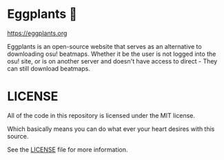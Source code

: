 # Eggplants 🍆
https://eggplants.org

Eggplants is an open-source website that serves as an alternative to downloading osu! beatmaps. Whether it be the user is not logged into the osu! site, or is on another server and doesn't have access to direct - They can still download beatmaps.


# LICENSE 

All of the code in this repository is licensed under the MIT license.

Which basically means you can do what ever your heart desires with this source.

See the [LICENSE](https://github.com/Swan/Eggplants/blob/master/LICENSE) file for more information.





